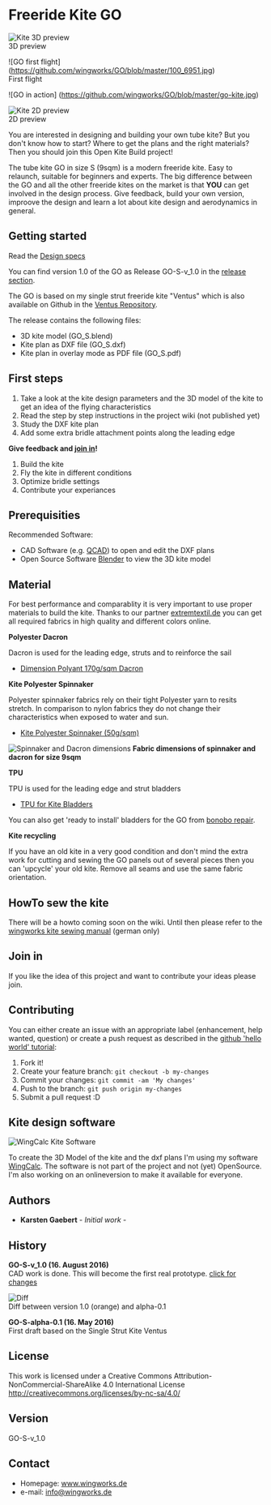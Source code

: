 # Freeride Kite GO

![Kite 3D preview](https://github.com/wingworks/GO/blob/master/GO_S_perspective.png)  
3D preview

![GO first flight] (https://github.com/wingworks/GO/blob/master/100_6951.jpg)  
First flight

![GO in action] (https://github.com/wingworks/GO/blob/master/go-kite.jpg) 

![Kite 2D preview](https://github.com/wingworks/GO/blob/master/GO_S_plan_preview.png)  
2D preview

You are interested in designing and building your own tube kite? But you don't know how to start?
Where to get the plans and the right materials?  
Then you should join this Open Kite Build project!

The tube kite GO in size S (9sqm) is a modern freeride kite. Easy to relaunch, suitable for beginners and experts.
The big difference between the GO and all the other freeride kites on the market is that **YOU** can get involved in the design process. Give feedback, build your own version, improove the design and learn a lot about kite design and aerodynamics in general.

## Getting started

Read the [Design specs](https://github.com/wingworks/GO/blob/master/GO_S.kite)

You can find version 1.0 of the GO as Release GO-S-v_1.0 in the [release section](https://github.com/wingworks/GO/releases).

The GO is based on my single strut freeride kite "Ventus" which is also available on Github in the [Ventus Repository](https://github.com/karsteng/Ventus-S).

The release contains the following files:
* 3D kite model (GO_S.blend)
* Kite plan as DXF file (GO_S.dxf)
* Kite plan in overlay mode as PDF file (GO_S.pdf)

## First steps

1. Take a look at the kite design parameters and the 3D model of the kite to get an idea of the flying characteristics  
1. Read the step by step instructions in the project wiki (not published yet)
1. Study the DXF kite plan 
1. Add some extra bridle attachment points along the leading edge

**Give feedback and [join in](#join-in)!**

1. Build the kite
2. Fly the kite in different conditions
3. Optimize bridle settings
4. Contribute your experiances

## Prerequisities

Recommended Software:
- CAD Software (e.g. [QCAD](http://www.qcad.org)) to open and edit the DXF plans
- Open Source Software [Blender](https://www.blender.org/) to view the 3D kite model

## Material
For best performance and comparablity it is very important to use proper materials to build the kite. Thanks to our partner [extremtextil.de](http://extremtextil.de) you can get all required fabrics in high quality and different colors online.

**Polyester Dacron**

Dacron is used for the leading edge, struts and to reinforce the sail
* [Dimension Polyant 170g/sqm Dacron](http://www.extremtextil.de/catalog/advanced_search_result.php?keywords=dacron&x=10&y=11)

**Kite Polyester Spinnaker**

Polyester spinnaker fabrics rely on their tight Polyester yarn to resits stretch. In comparison to nylon fabrics they do not change their characteristics when exposed to water and sun.
* [Kite Polyester Spinnaker (50g/sqm)](http://www.extremtextil.de/catalog/Double-Ripstop-Kite-Polyester-hight-tenacity-PU-coated-53g-sqm::2868.html)


![Spinnaker and Dacron dimensions](https://github.com/wingworks/GO/blob/master/go-s-fabric.png) 
**Fabric dimensions of spinnaker and dacron for size 9sqm** 

**TPU**

TPU is used for the leading edge and strut bladders
* [TPU for Kite Bladders](http://www.extremtextil.de/catalog/TPU-film-transparent-0-1mm-thick-110g-sqm-for-Kite-Bladder::2801.html)

You can also get 'ready to install' bladders for the GO from [bonobo repair](http://bonoborepair.de/de/Kite-Bladder/).

**Kite recycling**

If you have an old kite in a very good condition and don't mind the extra work for cutting and sewing the GO panels out of several pieces then you can 'upcycle' your old kite.
Remove all seams and use the same fabric orientation.

## HowTo sew the kite

There will be a howto coming soon on the wiki. Until then please refer to the [wingworks kite sewing manual](http://www.wingworks.de/bauanleitungen/tube-kite/bauanleitung/) (german only) 

## Join in

If you like the idea of this project and want to contribute your ideas please join.

## Contributing

You can either create an issue with an appropriate label (enhancement, help wanted, question) or create a push request as described in the [github 'hello world' tutorial](https://guides.github.com/activities/hello-world/):

1. Fork it!
2. Create your feature branch: `git checkout -b my-changes`
3. Commit your changes: `git commit -am 'My changes'`
4. Push to the branch: `git push origin my-changes`
5. Submit a pull request :D

## Kite design software

![WingCalc Kite Software](http://www.wingworks.de/wp-content/uploads/wingcalc_kite_software-2-300x169.png)

To create the 3D Model of the kite and the dxf plans I'm using my software [WingCalc](http://www.wingworks.de/kite-design/3d-software-wingcalc/). The software is not part of the project and not (yet) OpenSource. I'm also working on an onlineversion to make it available for everyone.

## Authors

* **Karsten Gaebert** - *Initial work* -

## History

**GO-S-v_1.0 (16. August 2016)**  
CAD work is done. This will become the first real prototype.
[click for changes](https://github.com/wingworks/GO/commit/908f4f67be35fc283a7ef9de783c1449f40e83e7#diff-26043f93cdf11a74554363c3859869a3)

![Diff](https://github.com/wingworks/GO/blob/master/go_alpha_v10.png)  
Diff between version 1.0 (orange) and alpha-0.1

**GO-S-alpha-0.1 (16. May 2016)**  
First draft based on the Single Strut Kite Ventus


## License

This work is licensed under a Creative Commons Attribution-NonCommercial-ShareAlike 4.0 International License
http://creativecommons.org/licenses/by-nc-sa/4.0/


## Version
GO-S-v_1.0


## Contact
* Homepage: www.wingworks.de
* e-mail: info@wingworks.de

